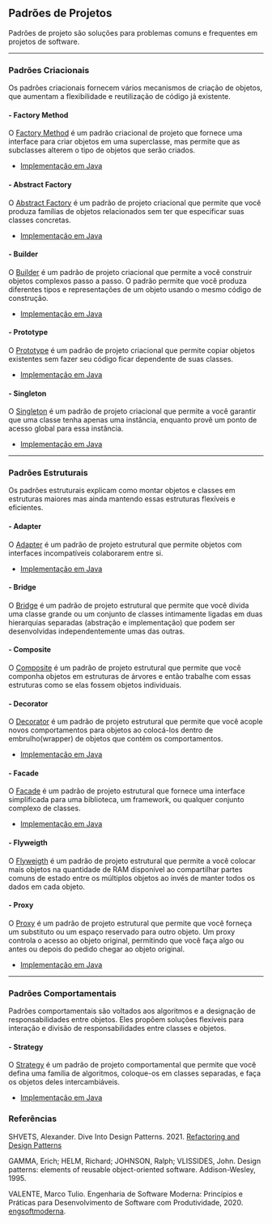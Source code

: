 ## Padrões de Projetos

Padrões de projeto são soluções para problemas comuns e frequentes em projetos de software. 

---
### Padrões Criacionais

Os padrões criacionais fornecem vários mecanismos de criação de objetos, que aumentam a flexibilidade e reutilização de código já existente.

#### - Factory Method

O [Factory Method](https://refactoring.guru/pt-br/design-patterns/factory-method) é um padrão criacional de projeto que fornece uma interface para criar objetos em uma superclasse, mas permite que as subclasses alterem o tipo de objetos que serão criados.

- [Implementação em Java](factory_method/java)


#### - Abstract Factory

O [Abstract Factory](https://refactoring.guru/pt-br/design-patterns/abstract-factory) é um padrão de projeto criacional que permite que você produza famílias de objetos relacionados sem ter que especificar suas classes concretas.

- [Implementação em Java](abstract_factory/java)

#### - Builder

O [Builder](https://refactoring.guru/pt-br/design-patterns/builder) é um padrão de projeto criacional que permite a você construir objetos complexos passo a passo. O padrão permite que você produza diferentes tipos e representações de um objeto usando o mesmo código de construção.

- [Implementação em Java](builder/java)

#### - Prototype

O [Prototype](https://refactoring.guru/pt-br/design-patterns/prototype) é um padrão de projeto criacional que permite copiar objetos existentes sem fazer seu código ficar dependente de suas classes.

- [Implementação em Java](prototype/java)


#### - Singleton

O [Singleton](https://refactoring.guru/pt-br/design-patterns/singleton) é um padrão de projeto criacional que permite a você garantir que uma classe tenha apenas uma instância, enquanto provê um ponto de acesso global para essa instância.

- [Implementação em Java](singleton/java)
 
---
### Padrões Estruturais

Os padrões estruturais explicam como montar objetos e classes em estruturas maiores mas ainda mantendo essas estruturas flexíveis e eficientes.

#### - Adapter

O [Adapter](https://refactoring.guru/pt-br/design-patterns/adapter) é um padrão de projeto estrutural que permite objetos com interfaces incompatíveis colaborarem entre si.

- [Implementação em Java](adapter/java)

#### - Bridge

O [Bridge](https://refactoring.guru/pt-br/design-patterns/bridge) é um padrão de projeto estrutural que permite que você divida uma classe grande ou um conjunto de classes intimamente ligadas em duas hierarquias separadas (abstração e implementação) que podem ser desenvolvidas independentemente umas das outras. 

#### - Composite

O [Composite](https://refactoring.guru/pt-br/design-patterns/composite) é um padrão de projeto estrutural que permite que você componha objetos em estruturas de árvores e então trabalhe com essas estruturas como se elas fossem objetos individuais.


#### - Decorator

O [Decorator](https://refactoring.guru/pt-br/design-patterns/decorator) é um padrão de projeto estrutural que permite que você acople novos comportamentos para objetos ao colocá-los dentro de embrulho(wrapper) de objetos que contém os comportamentos.

- [Implementação em Java](decorator/java)


#### - Facade

O [Facade](https://refactoring.guru/pt-br/design-patterns/facade) é um padrão de projeto estrutural que fornece uma interface simplificada para uma biblioteca, um framework, ou qualquer conjunto complexo de classes.

- [Implementação em Java](facade/java) 

#### - Flyweigth

O [Flyweigth](https://refactoring.guru/pt-br/design-patterns/flyweight) é um padrão de projeto estrutural que permite a você colocar mais objetos na quantidade de RAM disponível ao compartilhar partes comuns de estado entre os múltiplos objetos ao invés de manter todos os dados em cada objeto. 


#### - Proxy

O [Proxy](https://refactoring.guru/pt-br/design-patterns/proxy) é um padrão de projeto estrutural que permite que você forneça um substituto ou um espaço reservado para outro objeto. Um proxy controla o acesso ao objeto original, permitindo que você faça algo ou antes ou depois do pedido chegar ao objeto original.


- [Implementação em Java](proxy/java) 

---
### Padrões Comportamentais

Padrões comportamentais são voltados aos algoritmos e a designação de responsabilidades entre objetos. Eles 
propõem soluções flexíveis para interação e divisão de responsabilidades entre classes e objetos. 

#### - Strategy

O [Strategy](https://refactoring.guru/pt-br/design-patterns/strategy) é um padrão de projeto comportamental que permite que você defina uma família de algoritmos, coloque-os em classes separadas, e faça os objetos deles intercambiáveis.

- [Implementação em Java](strategy/java) 


### Referências 

SHVETS, Alexander. Dive Into Design Patterns. 2021.
[Refactoring and Design Patterns](https://refactoring.guru/)

GAMMA, Erich; HELM, Richard; JOHNSON, Ralph; VLISSIDES, John. Design patterns: elements of reusable object-oriented software. Addison-Wesley, 1995.

VALENTE, Marco Tulio. Engenharia de Software Moderna: Princípios e Práticas para Desenvolvimento de Software com
Produtividade, 2020. [engsoftmoderna](https://engsoftmoderna.info/).

